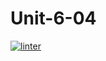 # Unit-6-04
[![linter](https://github.com/DavidP-H/Unit-6-04/workflows/linter/badge.svg)](https://github.com/marketplace/actions/super-linter)

